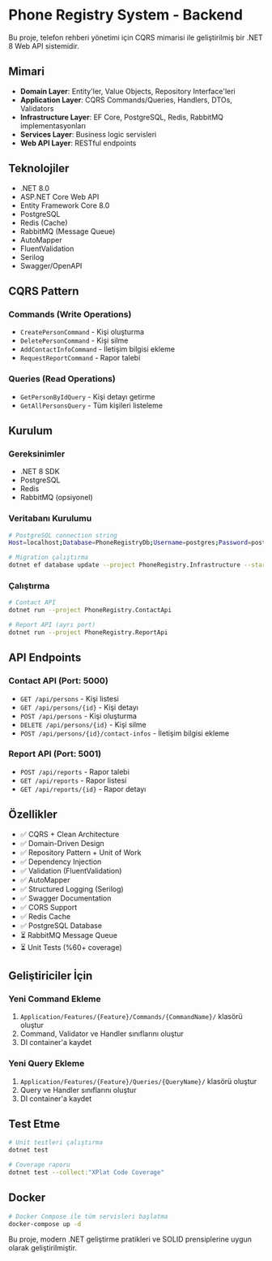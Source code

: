 # Phone Registry System - Backend

Bu proje, telefon rehberi yönetimi için CQRS mimarisi ile geliştirilmiş bir .NET 8 Web API sistemidir.

## Mimari

- **Domain Layer**: Entity'ler, Value Objects, Repository Interface'leri
- **Application Layer**: CQRS Commands/Queries, Handlers, DTOs, Validators
- **Infrastructure Layer**: EF Core, PostgreSQL, Redis, RabbitMQ implementasyonları
- **Services Layer**: Business logic servisleri
- **Web API Layer**: RESTful endpoints

## Teknolojiler

- .NET 8.0
- ASP.NET Core Web API
- Entity Framework Core 8.0
- PostgreSQL
- Redis (Cache)
- RabbitMQ (Message Queue)
- AutoMapper
- FluentValidation
- Serilog
- Swagger/OpenAPI

## CQRS Pattern

### Commands (Write Operations)
- `CreatePersonCommand` - Kişi oluşturma
- `DeletePersonCommand` - Kişi silme
- `AddContactInfoCommand` - İletişim bilgisi ekleme
- `RequestReportCommand` - Rapor talebi

### Queries (Read Operations)
- `GetPersonByIdQuery` - Kişi detayı getirme
- `GetAllPersonsQuery` - Tüm kişileri listeleme

## Kurulum

### Gereksinimler
- .NET 8 SDK
- PostgreSQL
- Redis
- RabbitMQ (opsiyonel)

### Veritabanı Kurulumu
```bash
# PostgreSQL connection string
Host=localhost;Database=PhoneRegistryDb;Username=postgres;Password=postgres

# Migration çalıştırma
dotnet ef database update --project PhoneRegistry.Infrastructure --startup-project PhoneRegistry.ContactApi
```

### Çalıştırma
```bash
# Contact API
dotnet run --project PhoneRegistry.ContactApi

# Report API (ayrı port)
dotnet run --project PhoneRegistry.ReportApi
```

## API Endpoints

### Contact API (Port: 5000)
- `GET /api/persons` - Kişi listesi
- `GET /api/persons/{id}` - Kişi detayı
- `POST /api/persons` - Kişi oluşturma
- `DELETE /api/persons/{id}` - Kişi silme
- `POST /api/persons/{id}/contact-infos` - İletişim bilgisi ekleme

### Report API (Port: 5001)
- `POST /api/reports` - Rapor talebi
- `GET /api/reports` - Rapor listesi
- `GET /api/reports/{id}` - Rapor detayı

## Özellikler

- ✅ CQRS + Clean Architecture
- ✅ Domain-Driven Design
- ✅ Repository Pattern + Unit of Work
- ✅ Dependency Injection
- ✅ Validation (FluentValidation)
- ✅ AutoMapper
- ✅ Structured Logging (Serilog)
- ✅ Swagger Documentation
- ✅ CORS Support
- ✅ Redis Cache
- ✅ PostgreSQL Database
- ⏳ RabbitMQ Message Queue
- ⏳ Unit Tests (%60+ coverage)

## Geliştiriciler İçin

### Yeni Command Ekleme
1. `Application/Features/{Feature}/Commands/{CommandName}/` klasörü oluştur
2. Command, Validator ve Handler sınıflarını oluştur
3. DI container'a kaydet

### Yeni Query Ekleme
1. `Application/Features/{Feature}/Queries/{QueryName}/` klasörü oluştur
2. Query ve Handler sınıflarını oluştur
3. DI container'a kaydet

## Test Etme
```bash
# Unit testleri çalıştırma
dotnet test

# Coverage raporu
dotnet test --collect:"XPlat Code Coverage"
```

## Docker
```bash
# Docker Compose ile tüm servisleri başlatma
docker-compose up -d
```

Bu proje, modern .NET geliştirme pratikleri ve SOLID prensiplerine uygun olarak geliştirilmiştir.
